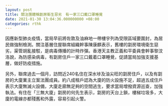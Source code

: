 ```yaml
---
layout: post
title: 關注團體稱劏房衛生惡劣　有一家三口戴口罩睡覺
date: 2021-01-30 13:04:36.000000000 +08:00
categories: rthk
---
```


因應新型肺炎疫情，當局早前將佐敦及油麻地一帶樓宇列為受限區域要圍封，為居民做強制檢測。關注基層住屋聯席組織幹事陳康麒表示，舊樓的劏房環境衛生惡劣，渠管胡亂接駁，是病毒傳播的計時炸彈。香港天主教正義和平委員會幹事黎汶洛說，為防感染病毒，有劏房住戶一家三口戴着口罩睡覺，促請當局加強支援基層，做好防疫措施。

另外，聯席過去一個月，訪問近240名住在深水埗及油尖旺的劏房住戶，以及有劏房的大廈業主立案法團成員。約八成租戶認為大廈的防火設施不足，超過五成住戶表示大廈無滅火設備，大廈走廊無足夠的空間逃生，要求當局增撥資源巡查，加強執法。有住在「三無大廈」劏房的何先生表示，劏房的天台上鎖，樓梯垃圾多，大廈的電線亦都殘舊和外露，容易引起火警。
